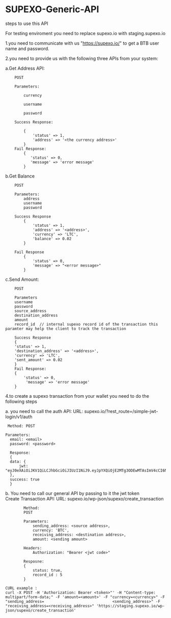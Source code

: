 # SUPEXO-Generic-API
steps to use this API

For testing enviroment you need to replace supexo.io with staging.supexo.io

1.you need to communicate with us "https://supexo.io/" to get a BTB user name and password.

2.you need to provide us with the following three APIs from your system:

  a.Get Address API:
  
        POST
	
        Parameters:
	
            currency
	    
            username
	    
            password
	    
        Success Response:
	
            {
                'status' => 1,
                'address' => '<the currency address>'	
            }	    
        Fail Response:	
            {
               'status' => 0,		
               'message' => 'error message'
            }	    
  
  b.Get Balance 
  
        POST	
	
        Parameters:
            address
            username
            password 
	    
        Success Response
            {
                'status' => 1,
                'address' => '<address>',
                'currency' => 'LTC',
                'balance' => 0.02
            }
	    
        Fail Response
            {
                'status' => 0,
                'message' => "<error message>"
            }
  
  c.Send Amount:
  
        POST
	
        Parameters
        username
        password
        source_address
        destination_address
        amount
        record_id  // internal supexo record id of the transaction this paramter may help the client to track the transaction

        Success Response
        {
        'status' => 1,
        'destination_address' => '<address>',
        'currency' => 'LTC',
        'sent_amount' => 0.02
        }
        Fail Response:
        {
            'status' => 0,
             'message' => 'error message'
        }


4.to create a supexo transaction from your wallet you need to do the following steps 
  
  a. you need to call the auth API:
      URL: supexo.io/?rest_route=/simple-jwt-login/v1/auth
 
     Method: POST
    
    Parameters:
      email: <email>
      password: <password>
      
      Response:
      {
      data: {
          jwt:    "eyJ0eXAiOiJKV1QiLCJhbGciOiJIUzI1NiJ9.eyJpYXQiOjE2MTg3ODEwMTAsImV4cCI6NzYxODc4MTAxMCwiZW1haWwiOiJuYWxhd25laEBpdGdzb2Z0d2FyZS5jb20ifQ.rHkrV6eBFQ1VrXEQ_VVDBhBkXdajQfdXRL1MB0roMIo"
      },
      success: true
      }
  b. You need to call our general API by passing to it the jwt token  
			Create Transaction API:
			URL: supexo.io/wp-json/supexo/create_transaction
			
			Method:
			POST
			
			Parameters:
				sending_address: <source address>,
				currency: 'BTC',
				receiving_address: <destination address>,
				amount: <sending amount>
			
			Headers:
				Authorization: "Bearer <jwt code>"
			
			Resposne:
			{
				status: true,
    			record_id : 5
			}
			
	CURL example : 
	curl -X POST -H 'Authorization: Bearer <token>"' -H "Content-type: multipart/form-data;" -F 'amount=<amount>' -F "currency=<currency>" -F "sending_address=	   	                         <sending_address>" -F "receiving_address=<receiving_address>" 'https://staging.supexo.io/wp-json/supexo/create_transaction'
